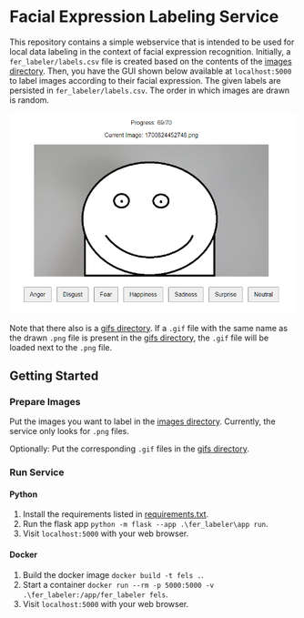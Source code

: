# Facial Expression Labeling Service

This repository contains a simple webservice that is intended to be used for local data labeling in the context of
facial expression recognition.
Initially, a `fer_labeler/labels.csv` file is created based on the contents of
the [images directory](fer_labeler/static/images).
Then, you have the GUI shown below available at `localhost:5000` to label images according to their facial expression.
The given labels are persisted in `fer_labeler/labels.csv`.
The order in which images are drawn is random.

![](gui_preview.png)

Note that there also is a [gifs directory](fer_labeler/static/gifs).
If a `.gif` file with the same name as the drawn `.png` file is present in the
[gifs directory](fer_labeler/static/gifs),
the `.gif` file will be loaded next to the `.png` file.

## Getting Started

### Prepare Images

Put the images you want to label in the [images directory](fer_labeler/static/images).
Currently, the service only looks for `.png` files.

Optionally: Put the corresponding `.gif` files in the
[gifs directory](fer_labeler/static/gifs).

### Run Service

#### Python

1. Install the requirements listed in [requirements.txt](requirements.txt).
2. Run the flask app `python -m flask --app .\fer_labeler\app run`.
3. Visit `localhost:5000` with your web browser.

#### Docker

1. Build the docker image `docker build -t fels .`.
2. Start a container `docker run --rm -p 5000:5000 -v .\fer_labeler:/app/fer_labeler fels`.
3. Visit `localhost:5000` with your web browser.
